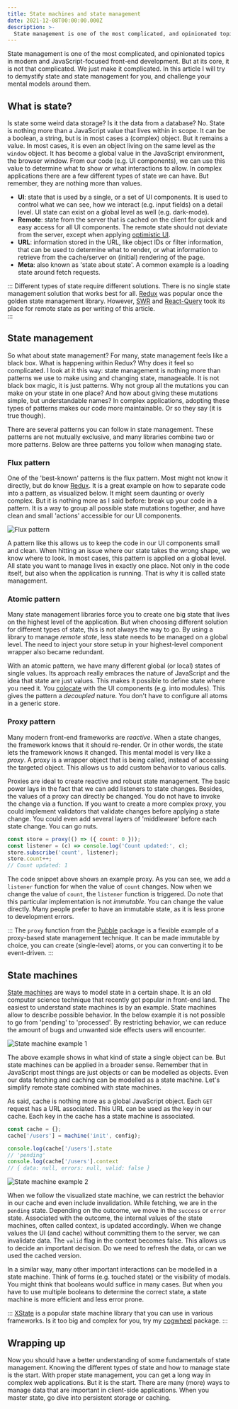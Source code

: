 ```yaml
---
title: State machines and state management
date: 2021-12-08T00:00:00.000Z
description: >-
  State management is one of the most complicated, and opinionated topics in modern and JavaScript-focused front-end development. Let's make it easier.
---
```


State management is one of the most complicated, and opinionated topics in modern and JavaScript-focused front-end development. But at its core, it is not that complicated. We just make it complicated. In this article I will try to demystify state and state management for you, and challenge your mental models around them.

## What is state?

Is state some weird data storage? Is it the data from a database? No. State is nothing more than a JavaScript value that lives within in scope. It can be a boolean, a string, but is in most cases a (complex) object. But it remains a value. In most cases, it is even an object living on the same level as the `window` object. It has become a global value in the JavaScript environment, the browser window. From our code (e.g. UI components), we can use this value to determine what to show or what interactions to allow. In complex applications there are a few different types of state we can have. But remember, they are nothing more than values.

- **UI**: state that is used by a single, or a set of UI components. It is used to control what we can see, how we interact (e.g. input fields) on a detail level. UI state can exist on a global level as well (e.g. dark-mode).
- **Remote**: state from the server that is cached on the client for quick and easy access for all UI components. The remote state should not deviate from the server, except when applying [optimistic UI](https://www.smashingmagazine.com/2016/11/true-lies-of-optimistic-user-interfaces/).
- **URL**: information stored in the URL, like object IDs or filter information, that can be used to determine what to render, or what information to retrieve from the cache/server on (initial) rendering of the page.
- **Meta**: also known as 'state about state'. A common example is a loading state around fetch requests.

:::
Different types of state require different solutions. There is no single state management solution that works best for all. [Redux](https://redux.js.org/) was popular once the golden state management library. However, [SWR](https://swr.vercel.app/) and [React-Query](https://react-query.tanstack.com/) took its place for remote state as per writing of this article.  
:::

## State management

So what about state management? For many, state management feels like a black box. What is happening within Redux? Why does it feel so complicated. I look at it this way: state management is nothing more than patterns we use to make using and changing state, manageable. It is not black box magic, it is just patterns. Why not group all the mutations you can make on your state in one place? And how about giving these mutations simple, but understandable names? In complex applications, adopting these types of patterns makes our code more maintainable. Or so they say (it is true though).

There are several patterns you can follow in state management. These patterns are not mutually exclusive, and many libraries combine two or more patterns. Below are three patterns you follow when managing state.

### Flux pattern

One of the 'best-known' patterns is the flux pattern. Most might not know it directly, but do know [Redux](https://redux.js.org/). It is a great example on how to separate code into a pattern, as visualized below. It might seem daunting or overly complex. But it is nothing more as I said before: break up your code in a pattern. It is a way to group all possible state mutations together, and have clean and small 'actions' accessible for our UI components.

![Flux pattern](/img/flux-pattern.png)

A pattern like this allows us to keep the code in our UI components small and clean. When hitting an issue where our state takes the wrong shape, we know where to look. In most cases, this pattern is applied on a global level. All state you want to manage lives in exactly one place. Not only in the code itself, but also when the application is running. That is why it is called state management.

### Atomic pattern

Many state management libraries force you to create one big state that lives on the highest level of the application. But when choosing different solution for different types of state, this is not always the way to go. By using a library to manage _remote state_, less state needs to be managed on a global level. The need to inject your store setup in your highest-level component wrapper also became redundant.

With an atomic pattern, we have many different global (or local) states of single values. Its approach really embraces the nature of JavaScript and the idea that state are just values. This makes it possible to define state where you need it. You [colocate](https://kentcdodds.com/blog/colocation) with the UI components (e.g. into modules). This gives the pattern a _decoupled_ nature. You don't have to configure all atoms in a generic store.

### Proxy pattern

Many modern front-end frameworks are _reactive_. When a state changes, the framework knows that it should re-render. Or in other words, the state lets the framework knows it changed. This mental model is very like a _proxy_. A proxy is a wrapper object that is being called, instead of accessing the targeted object. This allows us to add custom behavior to various calls.

Proxies are ideal to create reactive and robust state management. The basic power lays in the fact that we can add listeners to state changes. Besides, the values of a proxy can directly be changed. You do not have to invoke the change via a function. If you want to create a more complex proxy, you could implement validators that validate changes before applying a state change. You could even add several layers of 'middleware' before each state change. You can go nuts.

```js
const store = proxy(() => ({ count: 0 }));
const listener = (c) => console.log('Count updated:', c);
store.subscribe('count', listener);
store.count++;
// Count updated: 1
```

The code snippet above shows an example proxy. As you can see, we add a `listener` function for when the value of `count` changes. Now when we change the value of `count`, the `listener` function is triggered. Do note that this particular implementation is not _immutable_. You can change the value directly. Many people prefer to have an immutable state, as it is less prone to development errors.

:::
The `proxy` function from the [Pubble](https://github.com/crinklesio/pubble) package is a flexible example of a proxy-based state management technique. It can be made immutable by choice, you can create (single-level) atoms, or you can converting it to be event-driven.
:::

## State machines

[State machines](https://statecharts.dev/) are ways to model state in a certain shape. It is an old computer science technique that recently got popular in front-end land. The easiest to understand state machines is by an example. State machines allow to describe possible behavior. In the below example it is not possible to go from 'pending' to 'processed'. By restricting behavior, we can reduce the amount of bugs and unwanted side effects users will encounter.

![State machine example 1](/img/state-machine-1.png)

The above example shows in what kind of state a single object can be. But state machines can be applied in a broader sense. Remember that in JavaScript most things are just objects or can be modelled as objects. Even our data fetching and caching can be modelled as a state machine. Let's simplify remote state combined with state machines.

As said, cache is nothing more as a global JavaScript object. Each `GET` request has a URL associated. This URL can be used as the key in our cache. Each key in the cache has a state machine is associated.

```js
const cache = {};
cache['/users'] = machine('init', config);

console.log(cache['/users'].state
// 'pending'
console.log(cache['/users'].context
// { data: null, errors: null, valid: false }
```

![State machine example 2](/img/state-machine-2.png)

When we follow the visualized state machine, we can restrict the behavior in our cache and even include invalidation. While fetching, we are in the `pending` state. Depending on the outcome, we move in the `success` or `error` state. Associated with the outcome, the internal values of the state machines, often called context, is updated accordingly. When we change values the UI (and cache) without committing them to the server, we can invalidate data. The `valid` flag in the context becomes false. This allows us to decide an important decision. Do we need to refresh the data, or can we used the cached version.

In a similar way, many other important interactions can be modelled in a state machine. Think of forms (e.g. touched state) or the visibility of modals. You might think that booleans would suffice in many cases. But when you have to use multiple booleans to determine the correct state, a state machine is more efficient and less error prone.

:::
[XState](https://xstate.js.org/) is a popular state machine library that you can use in various frameworks. Is it too big and complex for you, try my [cogwheel](https://github.com/crinklesio/cogwheel) package.
:::

## Wrapping up

Now you should have a better understanding of some fundamentals of state management. Knowing the different types of state and how to manage state is the start. With proper state management, you can get a long way in complex web applications. But it is the start. There are many (more) ways to manage data that are important in client-side applications. When you master state, go dive into persistent storage or caching.
